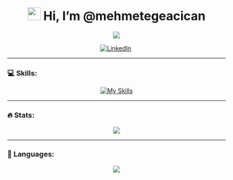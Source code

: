 
<!-- LINKS -->
<h1 align="center">
  <img src="https://media.giphy.com/media/hvRJCLFzcasrR4ia7z/giphy.gif" width="30px"/> Hi, I’m @mehmetegeacican
</h1>
<!-- ABOUT --> 
<p align="center">
   <img src="https://readme-typing-svg.demolab.com/?lines=Web%20and%20Mobile%20development;Currently%20learning%20Design%20Patterns;Consistently%20learning%20and%20improving&font=Fira%20Code&center=true&width=460&height=45&color=7D94FF&vCenter=true&pause=1000&size=22" />
</p>

<p align="center">
  <a href="https://linkedin.com/in/mehmet-ege-acıcan-b218a217b"><img src="https://img.shields.io/badge/linkedin-%230077B5.svg?&style=for-the-badge&logo=linkedin&logoColor=white" alt="LinkedIn" /></a>&nbsp;
<hr/>

### 💻 Skills:
<!-- https://github.com/tandpfun/skill-icons -->
<div align="center">
  
[![My Skills](https://skillicons.dev/icons?i=javascript,react,nodejs,express,python,spring,git,docker)](https://skillicons.dev)
  
</div>

<hr/>

### 🔥 Stats:

<p align="center">
   <a href="#">
    <img align="center" src="https://github-readme-stats.vercel.app/api?username=mehmetegeacican&theme=tokyonight&rank_icon=github" />
  </a>
</p>

<hr/>

### 📜 Languages:
<p align="center">
   <a href="#">
  <img align="center" src="https://github-readme-stats.vercel.app/api/top-langs/?username=mehmetegeacican&langs_count=7&theme=tokyonight&layout=donut"/>
</a>
</p>






<!---
mehmetegeacican/mehmetegeacican is a ✨ special ✨ repository because its `README.md` (this file) appears on your GitHub profile.
You can click the Preview link to take a look at your changes.
--->
